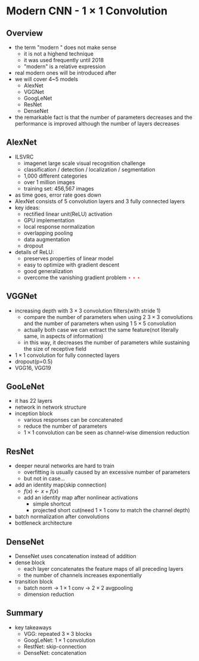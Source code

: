 # Modern CNN - $1\times1$ Convolution

## Overview

- the term "modern " does not make sense
  - it is not a highend technique
  - it was used frequently until 2018
  - "modern" is a relative expression
- real modern ones will be introduced after
- we will cover 4~5 models
  - AlexNet
  - VGGNet
  - GoogLeNet
  - ResNet
  - DenseNet
- the remarkable fact is that the number of parameters decreases and the performance is improved although the number of layers decreases


## AlexNet
- ILSVRC
  - imagenet large scale visual recognition challenge
  - classification / detection / localization / segmentation
  - 1,000 different categories
  - over 1 million images
  - training set: 456,567 images
- as time goes, error rate goes down
- AlexNet consists of 5 convolution layers and 3 fully connected layers
- key ideas:
  - rectified linear unit(ReLU) activation
  - GPU implementation
  - local response normalization
  - overlapping pooling
  - data augmentation
  - dropout
- details of ReLU:
  - preserves properties of linear model
  - easy to optimize with gradient descent
  - good generalization
  - overcome the vanishing gradient problem <span style="color:red">$\star\star\star$</span>
  
## VGGNet
- increasing depth with $3\times3$ convolution filters(with stride 1)
  - compare the number of parameters when using 2 $3\times3$ convolutions and the number of parameters when using 1 $5\times5$ convolution
  - actually both case we can extract the same feature(not literally same, in aspects of information)
  - in this way, it decreases the number of parameters while sustaining the size of receptive field
- $1\times1$ convolution for fully connected layers
- dropout(p=0.5)
- VGG16, VGG19


## GooLeNet

- it has 22 layers
- network in network structure
- inception block
  - various responses can be concatenated
  - reduce the number of parameters
  - $1\times1$ convolution can be seen as channel-wise dimension reduction


## ResNet
- deeper neural networks are hard to train
  - overfitting is usually caused by an excessive number of parameters
  - but not in case...
- add an identity map(skip connection)
  - $f(x) \leftarrow x+f(x)$
  - add an identity map after nonlinear activations
    - simple shortcut
    - projected short cut(need $1\times1$ conv to match the channel depth)
- batch normalization after convolutions
- bottleneck architecture

## DenseNet

- DenseNet uses concatenation instead of addition
- dense block
  - each layer concatenates the feature maps of all preceding layers
  - the number of channels increases exponentially
- transition block
  - batch norm $\rightarrow$ $1\times1$ conv $\rightarrow$ $2\times2$ avgpooling
  - dimension reduction


## Summary
- key takeaways
  - VGG: repeated $3\times3$ blocks
  - GoogLeNet: $1\times1$ convolution
  - RestNet: skip-connection
  - DenseNet: concatenation